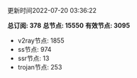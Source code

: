 更新时间2022-07-20 03:36:22

**总订阅: 378**
**总节点: 15550**
**有效节点: 3095**
- v2ray节点: 1855
- ss节点: 974
- ssr节点: 13
- trojan节点: 253
